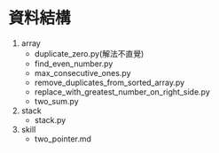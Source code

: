 # 資料結構

1.  array
    - duplicate_zero.py(解法不直覺)
    - find_even_number.py
    - max_consecutive_ones.py
    - remove_duplicates_from_sorted_array.py
    - replace_with_greatest_number_on_right_side.py
    - two_sum.py
1. stack
    - stack.py
1. skill
    - two_pointer.md
